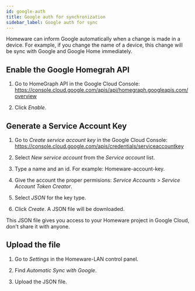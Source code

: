 ```yaml
---
id: google-auth
title: Google auth for synchronization
sidebar_label: Google auth for sync
---
```


Homeware can inform Google automatically when a change is made in a device. For example, if you change the name of a device, this change will be sync with Google and Google Home immediately.

## Enable the Google Homegrah API

1. Go to HomeGraph API in the Google Cloud Console: https://console.cloud.google.com/apis/api/homegraph.googleapis.com/overview

2. Click _Enable_.

## Generate a Service Account Key

1. Go to _Create service account key_ in the Google Cloud Console: https://console.cloud.google.com/apis/credentials/serviceaccountkey

2. Select _New service account_ from the _Service account_ list.

3. Type a name and an id. For example: Homeware-account-key.

4. Give the account the proper permisions: _Service Accounts_ > _Service Account Token Creator_.

5. Select _JSON_ for the key type.

6. Click _Create_. A JSON file will be downloaded.

This JSON file gives you access to your Homeware project in Google Cloud, don't share it with anyone.

## Upload the file

1. Go to _Settings_ in the Homeware-LAN control panel.

2. Find _Automatic Sync with Google_.

3. Upload the JSON file.
